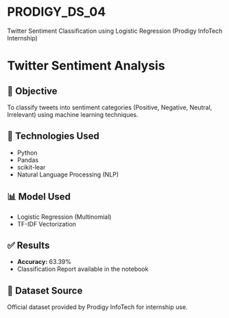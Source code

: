 # PRODIGY_DS_04
Twitter Sentiment Classification using Logistic Regression (Prodigy InfoTech Internship)
# Twitter Sentiment Analysis

## 📌 Objective
To classify tweets into sentiment categories (Positive, Negative, Neutral, Irrelevant) using machine learning techniques.

## 🧠 Technologies Used
- Python
- Pandas
- scikit-lear
- Natural Language Processing (NLP)

## 📊 Model Used
- Logistic Regression (Multinomial)
- TF-IDF Vectorization

## ✅ Results
- **Accuracy:** 63.39%
- Classification Report available in the notebook

## 🔗 Dataset Source
Official dataset provided by Prodigy InfoTech for internship use.

